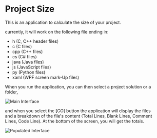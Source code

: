 # Project Size

This is an application to calculate the size of your project.

currently, it will work on the following file ending in:
- h (C, C++ header files)
- c (C files)
- cpp (C++ files)
- cs (C# files)
- java (Java  files)
- js (JavaScript  files)
- py (Python  files)
- xaml (WPF screen mark-Up files)

When you run the application, you can then select a project solution or a folder,

![Main Interface](https://github.com/ClemeK/ProjectSize/HowBig/Capture1.png "Main Interface")

and when you select the [GO] button the application will display the files and a breakdown of the file's content (Total Lines, Blank Lines, Comment Lines, Code Line). At the bottom of the screen, you will get the totals.

![Populated Interface](https://github.com/ClemeK/ProjectSize/tree/master/HowBig/Capture2.png "Populated Interface")
